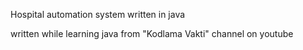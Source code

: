 Hospital automation system written in java


written while learning java from "Kodlama Vakti" channel on youtube
